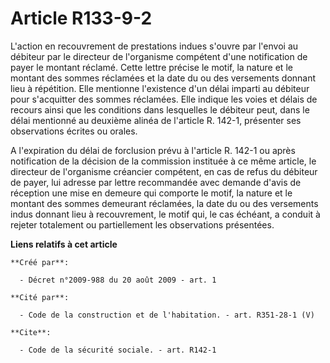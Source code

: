 # Article R133-9-2

L'action en recouvrement de prestations indues s'ouvre par l'envoi au débiteur par le directeur de l'organisme compétent
d'une notification de payer le montant réclamé. Cette lettre précise le motif, la nature et le montant des sommes réclamées
et la date du ou des versements donnant lieu à répétition. Elle mentionne l'existence d'un délai imparti au débiteur pour
s'acquitter des sommes réclamées. Elle indique les voies et délais de recours ainsi que les conditions dans lesquelles le
débiteur peut, dans le délai mentionné au deuxième alinéa de l'article R. 142-1, présenter ses observations écrites ou
orales.

A l'expiration du délai de forclusion prévu à l'article R. 142-1 ou après notification de la décision de la commission
instituée à ce même article, le directeur de l'organisme créancier compétent, en cas de refus du débiteur de payer, lui
adresse par lettre recommandée avec demande d'avis de réception une mise en demeure qui comporte le motif, la nature et le
montant des sommes demeurant réclamées, la date du ou des versements indus donnant lieu à recouvrement, le motif qui, le cas
échéant, a conduit à rejeter totalement ou partiellement les observations présentées.

**Liens relatifs à cet article**

	**Créé par**:

	  - Décret n°2009-988 du 20 août 2009 - art. 1

	**Cité par**:

	  - Code de la construction et de l'habitation. - art. R351-28-1 (V)

	**Cite**:

	  - Code de la sécurité sociale. - art. R142-1
